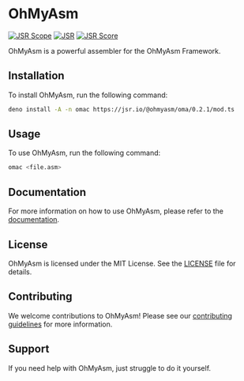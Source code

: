 # OhMyAsm
[![JSR Scope](https://jsr.io/badges/@ohmyasm)](https://jsr.io/@ohmyasm)
[![JSR](https://jsr.io/badges/@ohmyasm/oma)](https://jsr.io/@ohmyasm/oma)
[![JSR Score](https://jsr.io/badges/@ohmyasm/oma/score)](https://jsr.io/@ohmyasm/oma)

OhMyAsm is a powerful assembler for the OhMyAsm Framework.

## Installation

To install OhMyAsm, run the following command:

```bash
deno install -A -n omac https://jsr.io/@ohmyasm/oma/0.2.1/mod.ts
```

## Usage

To use OhMyAsm, run the following command:

```bash
omac <file.asm>
```

## Documentation

For more information on how to use OhMyAsm, please refer to the [documentation](https://jsr.io/@ohmyasm/oma).

## License

OhMyAsm is licensed under the MIT License. See the [LICENSE](LICENSE) file for details.

## Contributing

We welcome contributions to OhMyAsm! Please see our [contributing guidelines](CONTRIBUTING.md) for more information.

## Support

If you need help with OhMyAsm, just struggle to do it yourself.

